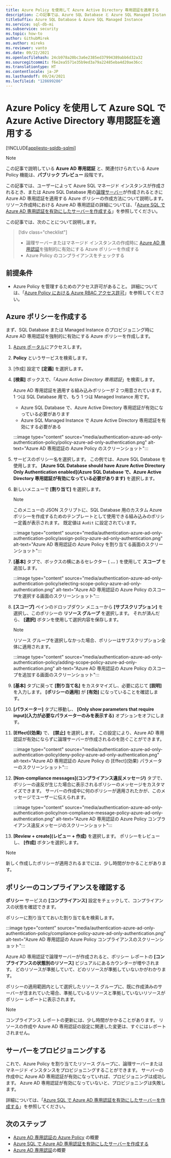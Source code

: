 ```yaml
---
title: Azure Policy を使用して Azure Active Directory 専用認証を適用する
description: この記事では、Azure SQL Database と Azure SQL Managed Instance で Azure Policy を使用して Azure Active Directory (Azure AD) 専用認証を適用する方法について説明します。
titleSuffix: Azure SQL Database & Azure SQL Managed Instance
ms.service: sql-db-mi
ms.subservice: security
ms.topic: how-to
author: GithubMirek
ms.author: mireks
ms.reviewer: vanto
ms.date: 09/22/2021
ms.openlocfilehash: 24cb978a20bc3a6e2385ed37994389abb6d32a32
ms.sourcegitcommit: f6e2ea5571e35b9ed3a79a22485eba4d20ae36cc
ms.translationtype: HT
ms.contentlocale: ja-JP
ms.lasthandoff: 09/24/2021
ms.locfileid: "128699286"
---
```

# <a name="using-azure-policy-to-enforce-azure-active-directory-only-authentication-with-azure-sql"></a>Azure Policy を使用して Azure SQL で Azure Active Directory 専用認証を適用する

[!INCLUDE[appliesto-sqldb-sqlmi](../includes/appliesto-sqldb-sqlmi.md)]

> [!NOTE]
> この記事で説明している **Azure AD 専用認証** と、関連付けられている Azure Policy 機能は、**パブリック プレビュー** 段階です。 

この記事では、ユーザーによって Azure SQL マネージド インスタンスが作成されるとき、または Azure SQL Database 用の[論理サーバー](logical-servers.md)が作成されるときに Azure AD 専用認証を適用する Azure ポリシーの作成方法について説明します。 リソース作成時における Azure AD 専用認証の詳細については、「[Azure SQL で Azure AD 専用認証を有効にしたサーバーを作成する](authentication-azure-ad-only-authentication-create-server.md)」を参照してください。

この記事では、次のことについて説明します。

> [!div class="checklist"]
> - 論理サーバーまたはマネージド インスタンスの作成時に [Azure AD 専用認証](authentication-azure-ad-only-authentication.md)を強制的に有効にする Azure ポリシーを作成する
> - Azure Policy のコンプライアンスをチェックする

## <a name="prerequisite"></a>前提条件

- Azure Policy を管理するためのアクセス許可があること。 詳細については、「[Azure Policy における Azure RBAC アクセス許可](/azure/governance/policy/overview#azure-rbac-permissions-in-azure-policy)」を参照してください。

## <a name="create-an-azure-policy"></a>Azure ポリシーを作成する

まず、SQL Database または Managed Instance のプロビジョニング時に Azure AD 専用認証を強制的に有効にする Azure ポリシーを作成します。

1. [Azure ポータル](https://portal.azure.com)にアクセスします。
1. **Policy** というサービスを検索します。
1. [作成] 設定で **[定義]** を選択します。
1. **[検索]** ボックスで、「*Azure Active Directory 専用認証*」を検索します。

   Azure AD 専用認証を適用する組み込みポリシーが 2 つ用意されています。 1 つは SQL Database 用で、もう 1 つは Managed Instance 用です。

   - Azure SQL Database で、Azure Active Directory 専用認証が有効になっている必要があります
   - Azure SQL Managed Instance で Azure Active Directory 専用認証を有効にする必要がある

   :::image type="content" source="media/authentication-azure-ad-only-authentication-policy/policy-azure-ad-only-authentication.png" alt-text="Azure AD 専用認証の Azure Policy のスクリーンショット":::

1. サービスのポリシー名を選択します。 この例では、Azure SQL Database を使用します。 **[Azure SQL Database should have Azure Active Directory Only Authentication enabled]\(Azure SQL Database で、Azure Active Directory 専用認証が有効になっている必要があります\)** を選択します。
1. 新しいメニューで **[割り当て]** を選択します。

   > [!NOTE]
   > このメニューの JSON スクリプトに、SQL Database 用のカスタム Azure ポリシーを作成するためのテンプレートとして使用できる組み込みのポリシー定義が表示されます。 既定値は `Audit` に設定されています。

   :::image type="content" source="media/authentication-azure-ad-only-authentication-policy/assign-policy-azure-ad-only-authentication.png" alt-text="Azure AD 専用認証の Azure Policy を割り当てる画面のスクリーンショット":::

1. **[基本]** タブで、ボックスの横にあるセレクター ( **...** ) を使用して **スコープ** を追加します。

   :::image type="content" source="media/authentication-azure-ad-only-authentication-policy/selecting-scope-policy-azure-ad-only-authentication.png" alt-text="Azure AD 専用認証の Azure Policy のスコープを選択する画面のスクリーンショット":::

1. **[スコープ]** ペインのドロップダウン メニューから **[サブスクリプション]** を選択し、このポリシーの **リソース グループ** を選択します。 それが済んだら、 **[選択]** ボタンを使用して選択内容を保存します。

   > [!NOTE]
   > リソース グループを選択しなかった場合、ポリシーはサブスクリプション全体に適用されます。

   :::image type="content" source="media/authentication-azure-ad-only-authentication-policy/adding-scope-policy-azure-ad-only-authentication.png" alt-text="Azure AD 専用認証の Azure Policy のスコープを追加する画面のスクリーンショット":::

1. **[基本]** タブに戻って **[割り当て名]** をカスタマイズし、必要に応じて **[説明]** を入力します。 **[ポリシーの適用]** が **[有効]** になっていることを確認します。
1. **[パラメーター]** タブに移動し、 **[Only show parameters that require input]\(入力が必要なパラメーターのみを表示する\)** オプションをオフにします。
1. **[Effect]\(効果\)** で、 **[禁止]** を選択します。 この設定により、Azure AD 専用認証が有効にならずに論理サーバーが作成されるのを防ぐことができます。

   :::image type="content" source="media/authentication-azure-ad-only-authentication-policy/deny-policy-azure-ad-only-authentication.png" alt-text="Azure AD 専用認証の Azure Policy の [Effect]\(効果\) パラメーターのスクリーンショット":::

1. **[Non-compliance messages]\(コンプライアンス違反メッセージ\)** タブで、ポリシーの違反が生じた場合に表示されるポリシーのメッセージをカスタマイズできます。 サーバーの作成中に何のポリシーが適用されたかが、このメッセージでユーザーに伝えられます。

   :::image type="content" source="media/authentication-azure-ad-only-authentication-policy/non-compliance-message-policy-azure-ad-only-authentication.png" alt-text="Azure AD 専用認証の Azure Policy コンプライアンス違反メッセージのスクリーンショット":::

1. **[Review + create]\(レビュー + 作成\)** を選択します。 ポリシーをレビューし、 **[作成]** ボタンを選択します。

> [!NOTE]
> 新しく作成したポリシーが適用されるまでには、少し時間がかかることがあります。

## <a name="check-policy-compliance"></a>ポリシーのコンプライアンスを確認する

**ポリシー** サービスの **[コンプライアンス]** 設定をチェックして、コンプライアンスの状態を確認できます。

ポリシーに割り当てておいた割り当て名を検索します。

:::image type="content" source="media/authentication-azure-ad-only-authentication-policy/compliance-policy-azure-ad-only-authentication.png" alt-text="Azure AD 専用認証の Azure Policy コンプライアンスのスクリーンショット":::

Azure AD 専用認証で論理サーバーが作成されると、ポリシー レポートの **[コンプライアンスの状態別のリソース]** ビジュアルにあるカウンターが増やされます。 どのリソースが準拠していて、どのリソースが準拠していないかがわかります。

ポリシーの適用範囲内として選択したリソース グループに、既に作成済みのサーバーが含まれていた場合、準拠しているリソースと準拠していないリソースがポリシー レポートに表示されます。

> [!NOTE]
> コンプライアンス レポートの更新には、少し時間がかかることがあります。 リソースの作成や Azure AD 専用認証の設定に関連した変更は、すぐにはレポートされません。    

## <a name="provision-a-server"></a>サーバーをプロビジョニングする

これで、Azure Policy を割り当てたリソース グループに、論理サーバーまたはマネージド インスタンスをプロビジョニングすることができます。 サーバーの作成中に Azure AD 専用認証が有効になっていれば、プロビジョニングは成功します。 Azure AD 専用認証が有効になっていないと、プロビジョニングは失敗します。

詳細については、「[Azure SQL で Azure AD 専用認証を有効にしたサーバーを作成する](authentication-azure-ad-only-authentication-create-server.md)」を参照してください。

## <a name="next-steps"></a>次のステップ

- [Azure AD 専用認証の Azure Policy](authentication-azure-ad-only-authentication-policy.md) の概要
- [Azure SQL で Azure AD 専用認証を有効にしたサーバーを作成する](authentication-azure-ad-only-authentication-create-server.md)
- [Azure AD 専用認証](authentication-azure-ad-only-authentication.md)の概要
